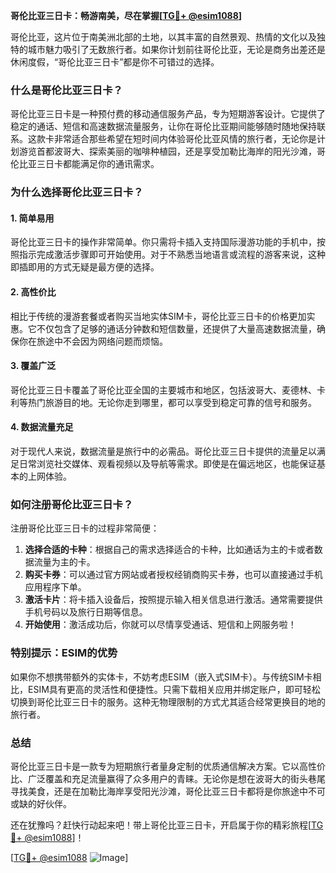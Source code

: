**哥伦比亚三日卡：畅游南美，尽在掌握[[TG💪+ @esim1088](https://t.me/s/esim1088)]**

哥伦比亚，这片位于南美洲北部的土地，以其丰富的自然景观、热情的文化以及独特的城市魅力吸引了无数旅行者。如果你计划前往哥伦比亚，无论是商务出差还是休闲度假，“哥伦比亚三日卡”都是你不可错过的选择。

### **什么是哥伦比亚三日卡？**

哥伦比亚三日卡是一种预付费的移动通信服务产品，专为短期游客设计。它提供了稳定的通话、短信和高速数据流量服务，让你在哥伦比亚期间能够随时随地保持联系。这款卡非常适合那些希望在短时间内体验哥伦比亚风情的旅行者，无论你是计划游览首都波哥大、探索美丽的咖啡种植园，还是享受加勒比海岸的阳光沙滩，哥伦比亚三日卡都能满足你的通讯需求。

### **为什么选择哥伦比亚三日卡？**

#### **1. 简单易用**
哥伦比亚三日卡的操作非常简单。你只需将卡插入支持国际漫游功能的手机中，按照指示完成激活步骤即可开始使用。对于不熟悉当地语言或流程的游客来说，这种即插即用的方式无疑是最方便的选择。

#### **2. 高性价比**
相比于传统的漫游套餐或者购买当地实体SIM卡，哥伦比亚三日卡的价格更加实惠。它不仅包含了足够的通话分钟数和短信数量，还提供了大量高速数据流量，确保你在旅途中不会因为网络问题而烦恼。

#### **3. 覆盖广泛**
哥伦比亚三日卡覆盖了哥伦比亚全国的主要城市和地区，包括波哥大、麦德林、卡利等热门旅游目的地。无论你走到哪里，都可以享受到稳定可靠的信号和服务。

#### **4. 数据流量充足**
对于现代人来说，数据流量是旅行中的必需品。哥伦比亚三日卡提供的流量足以满足日常浏览社交媒体、观看视频以及导航等需求。即使是在偏远地区，也能保证基本的上网体验。

### **如何注册哥伦比亚三日卡？**

注册哥伦比亚三日卡的过程非常简便：

1. **选择合适的卡种**：根据自己的需求选择适合的卡种，比如通话为主的卡或者数据流量为主的卡。
2. **购买卡券**：可以通过官方网站或者授权经销商购买卡券，也可以直接通过手机应用程序下单。
3. **激活卡片**：将卡插入设备后，按照提示输入相关信息进行激活。通常需要提供手机号码以及旅行日期等信息。
4. **开始使用**：激活成功后，你就可以尽情享受通话、短信和上网服务啦！

### **特别提示：ESIM的优势**

如果你不想携带额外的实体卡，不妨考虑ESIM（嵌入式SIM卡）。与传统SIM卡相比，ESIM具有更高的灵活性和便捷性。只需下载相关应用并绑定账户，即可轻松切换到哥伦比亚三日卡的服务。这种无物理限制的方式尤其适合经常更换目的地的旅行者。

### **总结**

哥伦比亚三日卡是一款专为短期旅行者量身定制的优质通信解决方案。它以高性价比、广泛覆盖和充足流量赢得了众多用户的青睐。无论你是想在波哥大的街头巷尾寻找美食，还是在加勒比海岸享受阳光沙滩，哥伦比亚三日卡都将是你旅途中不可或缺的好伙伴。

还在犹豫吗？赶快行动起来吧！带上哥伦比亚三日卡，开启属于你的精彩旅程[[TG💪+ @esim1088](https://t.me/s/esim1088)]！

[[TG💪+ @esim1088](https://t.me/s/esim1088) ![Image](https://i.postimg.cc/4NQfJmqS/Snipaste-2025-05-13-00-14-12.png)]